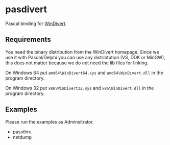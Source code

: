 pasdivert
=========

Pascal binding for [WinDivert](http://reqrypt.org/windivert.html).

Requirements
------------

You need the binary distribution from the WinDivert homepage. Since we use it
with Pascal/Delphi you can use any distribtution (VS, DDK or MinGW), this does 
not matter because we do not need the lib files for linking.

On Windows 64 put `amd64\WinDivert64.sys` and `amd64\WinDivert.dll` in the 
program directory.

On Windows 32 put `x86\WinDivert32.sys` and `x86\WinDivert.dll` in the 
program directory.

Examples
--------

Please run the examples as Adminsitrator.

* passthru
* netdump
